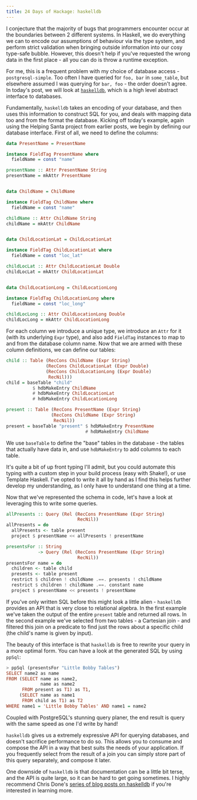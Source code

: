 ```yaml
---
title: 24 Days of Hackage: haskelldb
---
```


I conjecture that the majority of bugs that programmers encounter occur at the
boundaries between 2 different systems. In Haskell, we do everything we can to
encode our assumptions of behaviour via the type system, and perform strict
validation when bringing outside information into our cosy type-safe
bubble. However, this doesn't help if you've requested the wrong data in the
first place - all you can do is throw a runtime exception.

For me, this is a frequent problem with my choice of database access -
`postgresql-simple`. Too often I have queried for `foo, bar` in `some_table`,
but elsewhere assumed I was querying for `bar, foo` - the order doesn't
agree. In today's post, we will look at
[`haskelldb`](http://hackage.haskell.org/package/haskelldb), which is a high
level abstract interface to databases.

Fundamentally, `haskelldb` takes an encoding of your database, and then uses
this information to construct SQL for you, and deals with mapping data too and
from the format the database. Kicking off today's example, again using the
Helping Santa project from earlier posts, we begin by defining our database
interface. First of all, we need to define the columns:

```haskell
data PresentName = PresentName

instance FieldTag PresentName where
  fieldName = const "name"

presentName :: Attr PresentName String
presentName = mkAttr PresentName


data ChildName = ChildName

instance FieldTag ChildName where
  fieldName = const "name"

childName :: Attr ChildName String
childName = mkAttr ChildName


data ChildLocationLat = ChildLocationLat

instance FieldTag ChildLocationLat where
  fieldName = const "loc_lat"

childLocLat :: Attr ChildLocationLat Double
childLocLat = mkAttr ChildLocationLat


data ChildLocationLong = ChildLocationLong

instance FieldTag ChildLocationLong where
  fieldName = const "loc_long"

childLocLong :: Attr ChildLocationLong Double
childLocLong = mkAttr ChildLocationLong
```

For each column we introduce a unique type, we introduce an `Attr` for it (with
its underlying `Expr` type), and also add `FieldTag` instances to map to and
from the database column name. Now that we are armed with these column
definitions, we can define our tables:

```haskell
child :: Table (RecCons ChildName (Expr String)
               (RecCons ChildLocationLat (Expr Double)
               (RecCons ChildLocationLong (Expr Double)
                RecNil)))
child = baseTable "child"
          $ hdbMakeEntry ChildName
          # hdbMakeEntry ChildLocationLat
          # hdbMakeEntry ChildLocationLong

present :: Table (RecCons PresentName (Expr String)
                 (RecCons ChildName (Expr String)
                  RecNil))
present = baseTable "present" $ hdbMakeEntry PresentName
                              # hdbMakeEntry ChildName
```

We use `baseTable` to define the "base" tables in the database - the tables that
actually have data in, and use `hdbMakeEntry` to add columns to each table.

It's quite a bit of up front typing I'll admit, but you could automate this
typing with a custom step in your build process (easy with Shake!), or use
Template Haskell. I've opted to write it all by hand as I find this helps
further develop my understanding, as I only have to understand one thing at a
time.

Now that we've represented the schema in code, let's have a look at leveraging
this to write some queries.

```haskell
allPresents :: Query (Rel (RecCons PresentName (Expr String)
                           RecNil))
allPresents = do
  allPresents <- table present
  project $ presentName << allPresents ! presentName

presentsFor :: String
            -> Query (Rel (RecCons PresentName (Expr String)
                           RecNil))
presentsFor name = do
  children <- table child
  presents <- table present
  restrict $ children ! childName .==. presents ! childName
  restrict $ children ! childName .==. constant name
  project $ presentName << presents ! presentName
```

If you've only written SQL before this might look a little alien - `haskelldb`
provides an API that is very close to relational algebra. In the first example
we've taken the output of the entire `present` table and returned all rows. In
the second example we've selected from two tables - a Cartesian join - and
filtered this join on a predicate to find just the rows about a specific child
(the child's name is given by input).

The beauty of this interface is that `haskelldb` is free to rewrite your query
in a more optimal form. You can have a look at the generated SQL by using
`ppSql`:

```haskell
> ppSql (presentsFor "Little Bobby Tables")
SELECT name2 as name
FROM (SELECT name as name2,
             name as name2
      FROM present as T1) as T1,
     (SELECT name as name1
      FROM child as T1) as T2
WHERE name1 = 'Little Bobby Tables' AND name1 = name2
```

Coupled with PostgreSQL's stunning query planer, the end result is query with
the same speed as one I'd write by hand!

`haskelldb` gives us a extremely expressive API for querying databases, and
doesn't sacrifice performance to do so. This allows you to consume and compose
the API in a way that best suits the needs of your application. If you
frequently select from the result of a join you can simply store part of this
query separately, and compose it later.

One downside of `haskelldb` is that documentation can be a little bit terse, and
the API is quite large, so it can be hard to get going sometimes. I highly
recommend Chris Done's
[series of blog posts on haskelldb](http://chrisdone.com/tags/haskelldb) if
you're interested in learning more.
